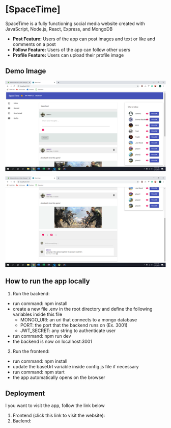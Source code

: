 # [SpaceTime] 
SpaceTime is a fully functioning social media website created with JavaScript, Node.js, React, Express, and MongoDB

* **Post Feature:** Users of the app can post images and text or like and comments on a post 
* **Follow Feature:** Users of the app can follow other users
* **Profile Feature:** Users can upload their profile image 

## Demo Image
![MainPage](https://github.com/andrewta999/SpaceTime/blob/master/demo/MainPage.png)

![MainPage2](https://github.com/andrewta999/SpaceTime/blob/master/demo/MainPage2.png)

## How to run the app locally
1. Run the backend:
- run command: npm install 
- create a new file .env in the root directory and define the following variables inside this file
    - MONGO_URI: an uri that connects to a mongo database
    - PORT: the port that the backend runs on (Ex. 3001)
    - JWT_SECRET: any string to authenticate user 
- run command: npm run dev
- the backend is now on localhost:3001

2. Run the frontend:
- run command: npm install
- update the baseUrl variable inside config.js file if necessary
- run command: npm start
- the app automatically opens on the browser

## Deployment
I you want to visit the app, follow the link below

1. Frontend (click this link to visit the website): 
2. Baclend:
